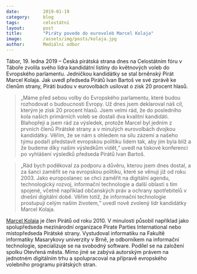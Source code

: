 ```yaml
---
date:         2019-01-19
category:     blog
tags:         celostátní
layout:       post
title:        "Piráty povede do eurovoleb Marcel Kolaja"
image:        /assets/img/posts/kolaja.jpg 
author:       Mediální odbor
---
```



Tábor, 19. ledna 2019 – Česká pirátská strana dnes na Celostátním fóru v Táboře zvolila svého lídra kandidátní listiny do květnových voleb do Evropského parlamentu. Jedničkou kandidátky se stal brněnský Pirát Marcel Kolaja. Jak uvedl předseda Pirátů Ivan Bartoš ve své zprávě ke členům strany, Piráti budou v eurovolbách usilovat o zisk 20 procent hlasů.

> „Máme před sebou volby do Evropského parlamentu, které budou rozhodovat o budoucnosti Evropy. Už dnes jsem deklaroval náš cíl, kterým je zisk 20 procent hlasů. Jsem velmi rád, že do posledního kola našich primárních voleb se dostali dva kvalitní kandidáti. Blahopřeji a jsem rád za výsledek, protože Marcel byl jedním z prvních členů Pirátské strany a v minulých eurovolbách dvojkou kandidátky. Věřím, že se nám s ohledem na sílu zázemí a našeho týmu podaří představit evropskou politiku lidem tak, aby jim byla blíž a že budeme díky našim výsledkům vidět,“ uvedl na tiskové konferenci po vyhlášení výsledků předseda Pirátů Ivan Bartoš.

> „Rád bych poděkoval za podporu a důvěru, kterou jsem dnes dostal, a za šanci zaměřit se na evropskou politiku, které se věnuji již od roku 2003. Jako europoslanec se chci zaměřit na digitální agendu, technologický rozvoj, informační technologie a další oblasti s tím spojené, včetně například občanských práv a ochrany spotřebitelů v dnešní digitální době. Věřím totiž, že informační technologie prostupují celým naším životem,“ uvedl nově zvolený lídr kandidátky Marcel Kolaja.

[Marcel Kolaja](https://www.piratskelisty.cz/upload/2933.pdf) je člen Pirátů od roku 2010. V minulosti působil například jako spolupředseda mezinárodní organizace Pirate Parties International nebo místopředseda Pirátské strany. Vystudoval informatiku na Fakultě informatiky Masarykovy univerzity v Brně, je odborníkem na informační technologie, specializuje se na svobodný software. Podílel se na založení spolku Otevřená města. Mimo jiné se zabývá autorským právem na jednotném digitálním trhu a spolupracoval na přípravě evropského volebního programu pirátských stran.
